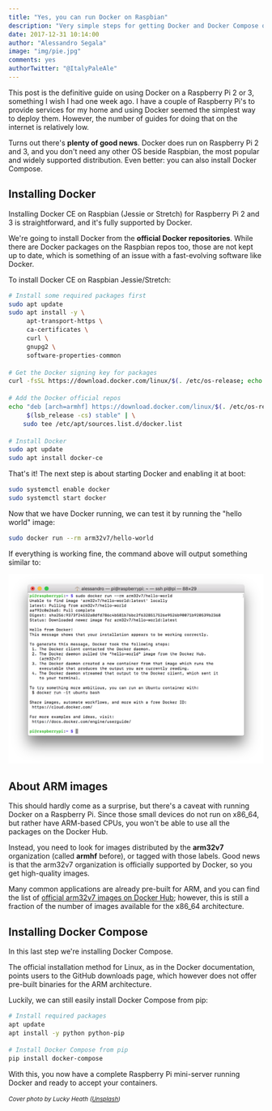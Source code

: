 ```yaml
---
title: "Yes, you can run Docker on Raspbian"
description: "Very simple steps for getting Docker and Docker Compose on Raspberry Pi 2 and 3"
date: 2017-12-31 10:14:00
author: "Alessandro Segala"
image: "img/pie.jpg"
comments: yes
authorTwitter: "@ItalyPaleAle"
---
```


This post is the definitive guide on using Docker on a Raspberry Pi 2 or 3, something I wish I had one week ago. I have a couple of Raspberry Pi's to provide services for my home and using Docker seemed the simplest way to deploy them. However, the number of guides for doing that on the internet is relatively low.

Turns out there's **plenty of good news**. Docker does run on Raspberry Pi 2 and 3, and you don't need any other OS beside Raspbian, the most popular and widely supported distribution. Even better: you can also install Docker Compose.

## Installing Docker

Installing Docker CE on Raspbian (Jessie or Stretch) for Raspberry Pi 2 and 3 is straightforward, and it's fully supported by Docker.

We're going to install Docker from the **official Docker repositories**. While there are Docker packages on the Raspbian repos too, those are not kept up to date, which is something of an issue with a fast-evolving software like Docker.

To install Docker CE on Raspbian Jessie/Stretch:

````sh
# Install some required packages first
sudo apt update
sudo apt install -y \
     apt-transport-https \
     ca-certificates \
     curl \
     gnupg2 \
     software-properties-common

# Get the Docker signing key for packages
curl -fsSL https://download.docker.com/linux/$(. /etc/os-release; echo "$ID")/gpg | sudo apt-key add -

# Add the Docker official repos
echo "deb [arch=armhf] https://download.docker.com/linux/$(. /etc/os-release; echo "$ID") \
     $(lsb_release -cs) stable" | \
    sudo tee /etc/apt/sources.list.d/docker.list

# Install Docker
sudo apt update
sudo apt install docker-ce
````

That's it! The next step is about starting Docker and enabling it at boot:

````sh
sudo systemctl enable docker
sudo systemctl start docker
````

Now that we have Docker running, we can test it by running the "hello world" image:

````sh
sudo docker run --rm arm32v7/hello-world
````

If everything is working fine, the command above will output something similar to:

![Output of Docker "hello world" image](/assets/docker-pi-hello-world.png)

## About ARM images

This should hardly come as a surprise, but there's a caveat with running Docker on a Raspberry Pi. Since those small devices do not run on x86_64, but rather have ARM-based CPUs, you won't be able to use all the packages on the Docker Hub.

Instead, you need to look for images distributed by the **arm32v7** organization (called **armhf** before), or tagged with those labels. Good news is that the arm32v7 organization is officially supported by Docker, so you get high-quality images.

Many common applications are already pre-built for ARM, and you can find the list of [official arm32v7 images on Docker Hub](https://hub.docker.com/r/arm32v7); however, this is still a fraction of the number of images available for the x86_64 architecture.

## Installing Docker Compose

In this last step we're installing Docker Compose.

The official installation method for Linux, as in the Docker documentation, points users to the GitHub downloads page, which however does not offer pre-built binaries for the ARM architecture.

Luckily, we can still easily install Docker Compose from pip:

````sh
# Install required packages
apt update
apt install -y python python-pip

# Install Docker Compose from pip
pip install docker-compose
````

With this, you now have a complete Raspberry Pi mini-server running Docker and ready to accept your containers.


<small>*Cover photo by Lucky Heath ([Unsplash](https://unsplash.com/@capturebylucy))*</small>